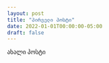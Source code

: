 ```yaml
---
layout: post
title: "პირველი პოსტი"
date: 2022-01-01T00:00:00-05:00
draft: false
---
```


ახალი პოსტი
